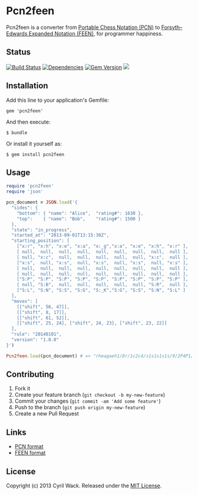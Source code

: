 # Pcn2feen

Pcn2feen is a converter from [Portable Chess Notation (PCN)](http://sashite.wiki/Portable-Chess-Notation) to [Forsyth–Edwards Expanded Notation (FEEN)](http://sashite.wiki/Forsyth-Edwards-Expanded-Notation), for programmer happiness.

## Status

[![Build Status](https://secure.travis-ci.org/cyril/pcn2feen.rb.png)](http://travis-ci.org/cyril/pcn2feen.rb)
[![Dependencies](https://gemnasium.com/cyril/pcn2feen.rb.png?travis)](https://gemnasium.com/cyril/pcn2feen.rb)
[![Gem Version](https://badge.fury.io/rb/pcn2feen.png)](http://badge.fury.io/rb/pcn2feen)
![](https://ruby-gem-downloads-badge.herokuapp.com/pcn2feen?type=total)

## Installation

Add this line to your application's Gemfile:

    gem 'pcn2feen'

And then execute:

    $ bundle

Or install it yourself as:

    $ gem install pcn2feen

## Usage

``` ruby
require 'pcn2feen'
require 'json'

pcn_document = JSON.load('{
  "sides": {
    "bottom": { "name": "Alice",  "rating#": 1630 },
    "top":    { "name": "Bob",    "rating#": 1500 }
  },
  "state": "in_progress",
  "started_at": "2013-09-01T13:15:30Z",
  "starting_position": [
    ["x:r", "x:h", "x:e", "x:a", "x:_g","x:a", "x:e", "x:h", "x:r" ],
    [ null,  null,  null,  null,  null,  null,  null,  null,  null ],
    [ null, "x:c",  null,  null,  null,  null,  null, "x:c",  null ],
    ["x:s",  null, "x:s",  null, "x:s",  null, "x:s",  null, "x:s" ],
    [ null,  null,  null,  null,  null,  null,  null,  null,  null ],
    [ null,  null,  null,  null,  null,  null,  null,  null,  null ],
    ["S:P", "S:P", "S:P", "S:P", "S:P", "S:P", "S:P", "S:P", "S:P" ],
    [ null, "S:B",  null,  null,  null,  null,  null, "S:R",  null ],
    ["S:L", "S:N", "S:S", "S:G", "S:_K","S:G", "S:S", "S:N", "S:L" ]
  ],
  "moves": [
    [["shift", 56, 47]],
    [["shift", 8, 17]],
    [["shift", 61, 52]],
    [["shift", 25, 24], ["shift", 24, 23], ["shift", 23, 22]]
  ],
  "rule": "20140101",
  "version": "1.0.0"
}')

Pcn2feen.load(pcn_document) # => "rheagaeh1/8r/1c2c4/s1s1s1s1s/9/2P4P1/PP1PPPP1P/1B5R1/LNSGKGSNL b - - -"
```

## Contributing

1. Fork it
2. Create your feature branch (`git checkout -b my-new-feature`)
3. Commit your changes (`git commit -am 'Add some feature'`)
4. Push to the branch (`git push origin my-new-feature`)
5. Create a new Pull Request

## Links

* [PCN format](http://sashite.wiki/Portable-Chess-Notation)
* [FEEN format](http://sashite.wiki/Forsyth-Edwards-Expanded-Notation)

## License

Copyright (c) 2013 Cyril Wack. Released under the [MIT License](http://www.opensource.org/licenses/MIT).
